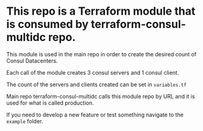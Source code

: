 # This repo is a Terraform module that is consumed by terraform-consul-multidc repo.

This module is used in the main repo in order to create the desired count of Consul Datacenters.

Each call of the module creates 3 consul servers and 1 consul client.

The count of the servers and clients created can be set in `variables.tf` 

Main repo terraform-consul-multidc calls this module repo by URL and it is used for what is called production.

If you need to develop a new feature or test something navigate to the `example` folder.